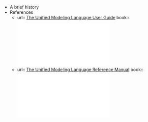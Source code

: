 - A brief history
- References
    - url:: [The Unified Modeling Language User Guide](https://www.goodreads.com/book/show/300666.The_Unified_Modeling_Language_User_Guide)
      book:: ![The Unified Modeling Language User Guide - Grady Booch.pdf](../assets/The_Unified_Modeling_Language_User_Guide_-_Grady_Booch_1686481954358_0.pdf)
    - url:: [The Unified Modeling Language Reference Manual](https://www.goodreads.com/book/show/1920174.The_Unified_Modeling_Language_Reference_Manual)
      book:: ![The Unified Modeling Language Reference Ma - James Rumbaugh.pdf](../assets/The_Unified_Modeling_Language_Reference_Ma_-_James_Rumbaugh_1686493470890_0.pdf)